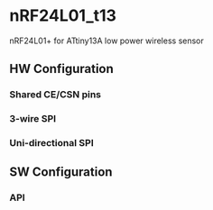 # nRF24L01_t13
 nRF24L01+ for ATtiny13A low power wireless sensor


## HW Configuration

### Shared CE/CSN pins

### 3-wire SPI

### Uni-directional SPI

## SW Configuration

### API
